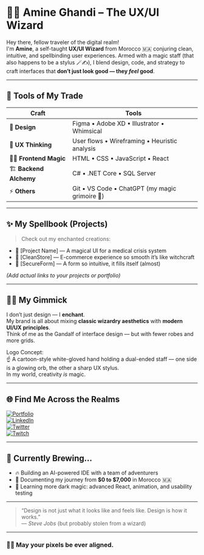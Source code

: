 # 🧙‍♂️ Amine Ghandi – The UX/UI Wizard

Hey there, fellow traveler of the digital realm!  
I'm **Amine**, a self-taught **UX/UI Wizard** from Morocco 🇲🇦 conjuring clean, intuitive, and spellbinding user experiences. Armed with a magic staff (that also happens to be a stylus 🪄✍️), I blend design, code, and strategy to craft interfaces that **don’t just look good — they *feel* good**.

---

## 🧰 Tools of My Trade

| Craft | Tools |
|------|-------|
| 🎨 **Design** | Figma • Adobe XD • Illustrator • Whimsical |
| 🧠 **UX Thinking** | User flows • Wireframing • Heuristic analysis |
| 🧑‍💻 **Frontend Magic** | HTML • CSS • JavaScript • React |
| 🏗️ **Backend Alchemy** | C# • .NET Core • SQL Server |
| ⚡ **Others** | Git • VS Code • ChatGPT (my magic grimoire 📜) |

---

## ✨ My Spellbook (Projects)

> Check out my enchanted creations:

- 🧪 [Project Name] — A magical UI for a medical crisis system  
- 🧼 [CleanStore] — E-commerce experience so smooth it’s like witchcraft  
- 🔐 [SecureForm] — A form so intuitive, it fills itself (almost)

_(Add actual links to your projects or portfolio)_

---

## 🧙‍♂️ My Gimmick

I don’t just design — I **enchant**.  
My brand is all about mixing **classic wizardry aesthetics** with **modern UI/UX principles**.  
Think of me as the Gandalf of interface design — but with fewer robes and more grids.

Logo Concept:  
☝️ A cartoon-style white-gloved hand holding a dual-ended staff — one side is a glowing orb, the other a sharp UX stylus.  
In my world, creativity *is* magic.

---

## 🌐 Find Me Across the Realms

[![Portfolio](https://img.shields.io/badge/Portfolio-My_Spellbook-orange?style=for-the-badge&logo=firefox)](https://your-portfolio-link.com)  
[![LinkedIn](https://img.shields.io/badge/LinkedIn-Amine_Ghandi-blue?style=for-the-badge&logo=linkedin)](https://linkedin.com/in/yourname)  
[![Twitter](https://img.shields.io/badge/Twitter-@UXWizard-white?style=for-the-badge&logo=twitter)](https://twitter.com/yourhandle)  
[![Twitch](https://img.shields.io/badge/Twitch-Magic_Live-purple?style=for-the-badge&logo=twitch)](https://twitch.tv/yourhandle)  

---

## 🧪 Currently Brewing...

- 🔥 Building an AI-powered IDE with a team of adventurers  
- 🎥 Documenting my journey from **$0 to $7,000** in Morocco 🇲🇦  
- 🧠 Learning more dark magic: advanced React, animation, and usability testing

---

> “Design is not just what it looks like and feels like. Design is how it works.”  
> — _Steve Jobs_ (but probably stolen from a wizard)

---

### 🧙‍♂️ May your pixels be ever aligned.
